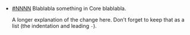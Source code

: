 - [#NNNN](https://github.com/neovim/neovim/pull/NNNN) Blablabla something in Core blablabla.

  A longer explanation of the change here. Don’t forget to keep that as a list (the indentation and leading `-`).
